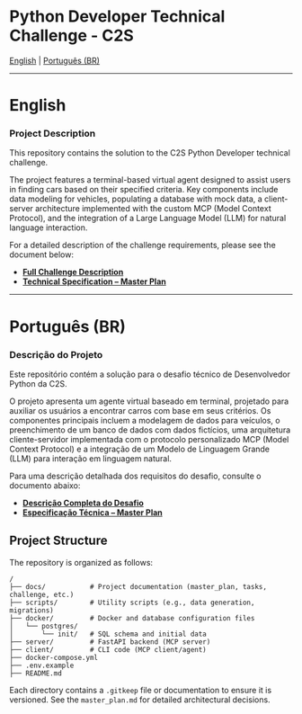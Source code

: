# Python Developer Technical Challenge - C2S

[English](#english) | [Português (BR)](#português-br)

---

# English

### Project Description

This repository contains the solution to the C2S Python Developer technical challenge.

The project features a terminal-based virtual agent designed to assist users in finding cars based on their specified criteria. Key components include data modeling for vehicles, populating a database with mock data, a client-server architecture implemented with the custom MCP (Model Context Protocol), and the integration of a Large Language Model (LLM) for natural language interaction.

For a detailed description of the challenge requirements, please see the document below:

*   **[Full Challenge Description](./docs/challenge.md#english)**
*   **[Technical Specification – Master Plan](./docs/master_plan.md#technical-specification--master-plan-v50)**

---

# Português (BR)

### Descrição do Projeto

Este repositório contém a solução para o desafio técnico de Desenvolvedor Python da C2S.

O projeto apresenta um agente virtual baseado em terminal, projetado para auxiliar os usuários a encontrar carros com base em seus critérios. Os componentes principais incluem a modelagem de dados para veículos, o preenchimento de um banco de dados com dados fictícios, uma arquitetura cliente-servidor implementada com o protocolo personalizado MCP (Model Context Protocol) e a integração de um Modelo de Linguagem Grande (LLM) para interação em linguagem natural.

Para uma descrição detalhada dos requisitos do desafio, consulte o documento abaixo:

*   **[Descrição Completa do Desafio](./docs/challenge.md#português-br)**
*   **[Especificação Técnica – Master Plan](./docs/master_plan.md#especificação-técnica--master-plan-v50)**

## Project Structure

The repository is organized as follows:

```
/
├── docs/           # Project documentation (master_plan, tasks, challenge, etc.)
├── scripts/        # Utility scripts (e.g., data generation, migrations)
├── docker/         # Docker and database configuration files
│   └── postgres/
│       └── init/   # SQL schema and initial data
├── server/         # FastAPI backend (MCP server)
├── client/         # CLI code (MCP client/agent)
├── docker-compose.yml
├── .env.example
├── README.md
```

Each directory contains a `.gitkeep` file or documentation to ensure it is versioned. See the `master_plan.md` for detailed architectural decisions.
